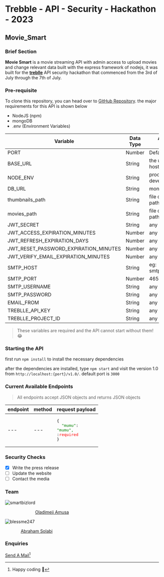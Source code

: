 # Trebble - API - Security - Hackathon - 2023 

## Movie_Smart

### Brief Section

**Movie Smart** is a movie streaming API with admin access to upload movies and change relevant data built with the express framework of nodejs, it was built for the [**treblle**](https://treblle.com) API security hackathon that commenced from the 3rd of July through the 7th of July.

### Pre-requisite

To clone this repository, you can head over to [GitHub Repository](https://github.com/smartbizlord/trebble-api-security-hackathon-2023). the major requirements for this API is shown below

- NodeJS (npm)
- mongoDB
- .env (Environment Variables)

| Variable | Data Type | Allowed Values  |
| ----------- | ----------- | ----------- |
| PORT | Number | Default: 3000 |
| BASE_URL | String | the url for hosting the API |
| NODE_ENV | String | production&nbsp;\|&nbsp; development |
| DB_URL | String | mongo url |
| thumbnails_path | String | file directory path |
| movies_path | String | file directory path |
| JWT_SECRET | String | any |
| JWT_ACCESS_EXPIRATION_MINUTES | Number | any |
| JWT_REFRESH_EXPIRATION_DAYS | Number | any |
| JWT_RESET_PASSWORD_EXPIRATION_MINUTES | Number | any |
| JWT_VERIFY_EMAIL_EXPIRATION_MINUTES | Number | any |
| SMTP_HOST | String | eg: smtp.gmail.com |
| SMTP_PORT | Number | 465 |
| SMTP_USERNAME | String | any |
| SMTP_PASSWORD | String | any |
| EMAIL_FROM | String | any |
| TREBLLE_API_KEY | String | any |
| TREBLLE_PROJECT_ID | String | any |

> These variables are required and the API cannot start without them! :joy:

### Starting the API
first run `npm install` to install the necessary dependencies

after the dependencies are installed, type `npm start` and visit the version 1.0 from `http://localhost:{port}/v1.0/`. default port is `3000`

### Current Available Endpoints

> All endpoints accept JSON objects and returns JSON objects

| endpoint | method | request payload |
| --- | --- | --- |
| --- | --- | <pre><code></code>{<br>&nbsp;&nbsp;<span style="color: green;">"mumu"</span><span>: </span><span style="color: green;">"mumu", </span><span> :</span><span style="color: red;">required</span><br>}</code></pre> |


### Security Checks

- [x] Write the press release
- [ ] Update the website
- [ ] Contact the media

### Team

![smartbizlord](https://avatars.githubusercontent.com/u/103539335?v=4) 


&nbsp;&nbsp;&nbsp;&nbsp;&nbsp;&nbsp;&nbsp;&nbsp;&nbsp;&nbsp;&nbsp;&nbsp;&nbsp;&nbsp;&nbsp;&nbsp;&nbsp;&nbsp;&nbsp;&nbsp;&nbsp;&nbsp;&nbsp;&nbsp;&nbsp;[Oladimeji Amusa](https://github.com/smartbizlord)

![blessme247](https://avatars.githubusercontent.com/u/67491400?v=4)


 &nbsp;&nbsp;&nbsp;&nbsp;&nbsp;&nbsp;&nbsp;&nbsp;&nbsp;&nbsp;&nbsp;&nbsp; [Abraham Solabi](https://github.com/blessme247)

### Enquiries

[Send A Mail](mailto:smartbizlord@gmail.com)[^1]

[^1]: Happy coding :wave:







